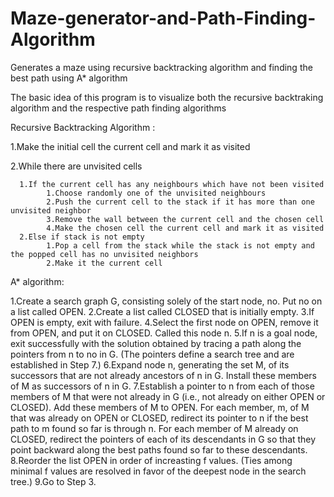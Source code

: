 # Maze-generator-and-Path-Finding-Algorithm
Generates a maze using recursive backtracking algorithm and finding the best path using A* algorithm

The basic idea of this program is to visualize both the recursive backtraking algorithm and the respective path finding algorithms

Recursive Backtracking Algorithm :
 
 1.Make the initial cell the current cell and mark it as visited
 
 2.While there are unvisited cells
 
      1.If the current cell has any neighbours which have not been visited
            1.Choose randomly one of the unvisited neighbours
            2.Push the current cell to the stack if it has more than one unvisited neighbor
            3.Remove the wall between the current cell and the chosen cell
            4.Make the chosen cell the current cell and mark it as visited
      2.Else if stack is not empty
            1.Pop a cell from the stack while the stack is not empty and the popped cell has no unvisited neighbors
            2.Make it the current cell
            
            
A* algorithm:

1.Create a search graph G, consisting solely of the start node, no. Put no on a list called OPEN.
2.Create a list called CLOSED that is initially empty.
3.If OPEN is empty, exit with failure.
4.Select the first node on OPEN, remove it from OPEN, and put it on CLOSED. Called this node n.
5.If n is a goal node, exit successfully with the solution obtained by tracing a path along the pointers from n to no in G. (The pointers  define a search tree and are established in Step 7.)
6.Expand node n, generating the set M, of its successors that are not already ancestors of n in G. Install these members of M as      successors of n in G.
7.Establish a pointer to n from each of those members of M that were not already in G (i.e., not already on either OPEN or CLOSED). Add    these members of M to OPEN. For each member, m, of M that was already on OPEN or CLOSED, redirect its pointer to n if the best path to m found so far is through n. For each member of M already on CLOSED, redirect the pointers of each of its descendants in G so that they point backward along the best paths found so far to these descendants.
8.Reorder the list OPEN in order of increasting f values. (Ties among minimal f values are resolved in favor of the deepest node in the search tree.)
9.Go to Step 3.
